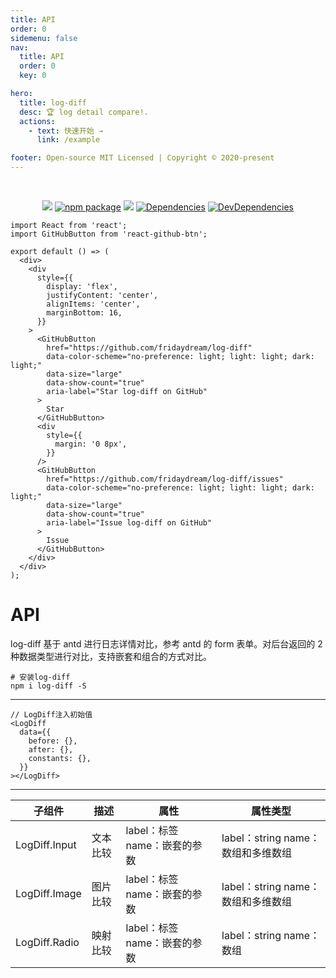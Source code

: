 ```yaml
---
title: API
order: 0
sidemenu: false
nav:
  title: API
  order: 0
  key: 0

hero:
  title: log-diff
  desc: 🏆 log detail compare!.
  actions:
    - text: 快速开始 →
      link: /example

footer: Open-source MIT Licensed | Copyright © 2020-present
---
```


<br/>

<div align="center">

[![](https://img.shields.io/npm/dw/log-diff.svg)](https://www.npmjs.com/package/log-diff) [![npm package](https://img.shields.io/npm/v/log-diff.svg?style=flat-square?style=flat-square)](https://www.npmjs.com/package/log-diff) [![](https://img.shields.io/github/issues/fridaydream/log-diff.svg)](https://github.com/fridaydream/log-diff/issues) [![Dependencies](https://img.shields.io/david/fridaydream/log-diff.svg?style=flat-square)](https://david-dm.org/fridaydream/log-diff) [![DevDependencies](https://img.shields.io/david/dev/fridaydream/log-diff.svg?style=flat-square)](https://david-dm.org/fridaydream/log-diff?type=dev)

</div>

```tsx | inline
import React from 'react';
import GitHubButton from 'react-github-btn';

export default () => (
  <div>
    <div
      style={{
        display: 'flex',
        justifyContent: 'center',
        alignItems: 'center',
        marginBottom: 16,
      }}
    >
      <GitHubButton
        href="https://github.com/fridaydream/log-diff"
        data-color-scheme="no-preference: light; light: light; dark: light;"
        data-size="large"
        data-show-count="true"
        aria-label="Star log-diff on GitHub"
      >
        Star
      </GitHubButton>
      <div
        style={{
          margin: '0 8px',
        }}
      />
      <GitHubButton
        href="https://github.com/fridaydream/log-diff/issues"
        data-color-scheme="no-preference: light; light: light; dark: light;"
        data-size="large"
        data-show-count="true"
        aria-label="Issue log-diff on GitHub"
      >
        Issue
      </GitHubButton>
    </div>
  </div>
);
```

# API

log-diff 基于 antd 进行日志详情对比，参考 antd 的 form 表单。对后台返回的 2 种数据类型进行对比，支持嵌套和组合的方式对比。

```
# 安装log-diff
npm i log-diff -S
```

---

```tsx | pure
// LogDiff注入初始值
<LogDiff
  data={{
    before: {},
    after: {},
    constants: {},
  }}
></LogDiff>
```

---

| 子组件        | 描述     | 属性                         | 属性类型                           |
| ------------- | -------- | ---------------------------- | ---------------------------------- |
| LogDiff.Input | 文本比较 | label：标签 name：嵌套的参数 | label：string name：数组和多维数组 |
| LogDiff.Image | 图片比较 | label：标签 name：嵌套的参数 | label：string name：数组和多维数组 |
| LogDiff.Radio | 映射比较 | label：标签 name：嵌套的参数 | label：string name：数组           |
